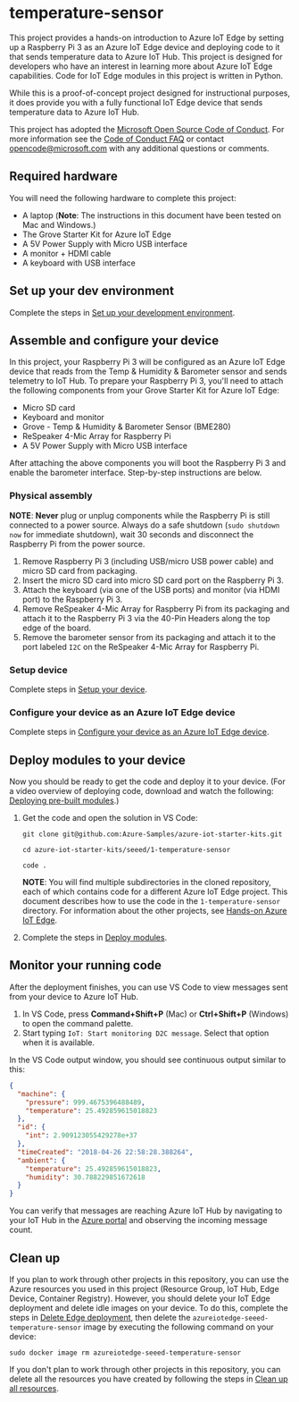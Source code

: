 # temperature-sensor

This project provides a hands-on introduction to Azure IoT Edge by setting up a Raspberry Pi 3 as an Azure IoT Edge device and deploying code to it that sends temperature data to Azure IoT Hub. This project is designed for developers who have an interest in learning more about Azure IoT Edge capabilities. Code for IoT Edge modules in this project is written in Python.

While this is a proof-of-concept project designed for instructional purposes, it does provide you with a fully functional IoT Edge device that sends temperature data to Azure IoT Hub.

This project has adopted the [Microsoft Open Source Code of Conduct](https://opensource.microsoft.com/codeofconduct/). For more information see the [Code of Conduct FAQ](https://opensource.microsoft.com/codeofconduct/faq/) or contact [opencode@microsoft.com](mailto:opencode@microsoft.com) with any additional questions or comments.

## Required hardware

You will need the following hardware to complete this project:

- A laptop (**Note**: The instructions in this document have been tested on Mac and Windows.)
- The Grove Starter Kit for Azure IoT Edge
- A 5V Power Supply with Micro USB interface
- A monitor + HDMI cable
- A keyboard with USB interface

## Set up your dev environment

Complete the steps in [Set up your development environment](../SETUP-DEV-ENV.md).

## Assemble and configure your device

In this project, your Raspberry Pi 3 will be configured as an Azure IoT Edge device that reads from the Temp & Humidity & Barometer sensor and sends telemetry to IoT Hub. To prepare your Raspberry Pi 3, you'll need to attach the following components from your Grove Starter Kit for Azure IoT Edge:

- Micro SD card
- Keyboard and monitor
- Grove - Temp & Humidity & Barometer Sensor (BME280)
- ReSpeaker 4-Mic Array for Raspberry Pi
- A 5V Power Supply with Micro USB interface

After attaching the above components you will boot the Raspberry Pi 3 and enable the barometer interface. Step-by-step instructions are below.

### Physical assembly

**NOTE**: **Never** plug or unplug components while the Raspberry Pi is still connected to a power source. Always do a safe shutdown (`sudo shutdown now` for immediate shutdown), wait 30 seconds and disconnect the Raspberry Pi from the power source. 
1. Remove Raspberry Pi 3 (including USB/micro USB power cable) and micro SD card from packaging.
1. Insert the micro SD card into micro SD card port on the Raspberry Pi 3.
1. Attach the keyboard (via one of the USB ports) and monitor (via HDMI port) to the Raspberry Pi 3.
1. Remove ReSpeaker 4-Mic Array for Raspberry Pi from its packaging and attach it to the Raspberry Pi 3 via the 40-Pin Headers along the top edge of the board.
1. Remove the barometer sensor from its packaging and attach it to the port labeled `I2C` on the ReSpeaker 4-Mic Array for Raspberry Pi.

### Setup device

Complete steps in [Setup your device](../SETUP-DEVICE.md).

### Configure your device as an Azure IoT Edge device

Complete steps in [Configure your device as an Azure IoT Edge device](../CONFIG-EDGE-DEVICE.md).

## Deploy modules to your device

Now you should be ready to get the code and deploy it to your device. (For a video overview of deploying code, download and watch the following: [Deploying pre-built modules](https://iotcompanionapp.blob.core.windows.net/videos/temp-sensor-deploy-code.mp4).)

1. Get the code and open the solution in VS Code:

    `git clone git@github.com:Azure-Samples/azure-iot-starter-kits.git`

    `cd azure-iot-starter-kits/seeed/1-temperature-sensor`

    `code .`

    **NOTE**: You will find multiple subdirectories in the cloned repository, each of which contains code for a different Azure IoT Edge project. This document describes how to use the code in the `1-temperature-sensor` directory. For information about the other projects, see [Hands-on Azure IoT Edge](../README.md).

1. Complete the steps in [Deploy modules](../DEPLOY-MODULES.md).

## Monitor your running code

After the deployment finishes, you can use VS Code to view messages sent from your device to Azure IoT Hub.

1. In VS Code, press **Command+Shift+P** (Mac) or **Ctrl+Shift+P** (Windows) to open the command palette.
1. Start typing `IoT: Start monitoring D2C message`. Select that option when it is available.

In the VS Code output window, you should see continuous output similar to this:

```json
{
  "machine": {
    "pressure": 999.4675396488489,
    "temperature": 25.492859615018823
  },
  "id": {
    "int": 2.909123055429278e+37
  },
  "timeCreated": "2018-04-26 22:58:28.388264",
  "ambient": {
    "temperature": 25.492859615018823,
    "humidity": 30.788229851672618
  }
}
```

You can verify that messages are reaching Azure IoT Hub by navigating to your IoT Hub in the [Azure portal](https://portal.azure.com) and observing the incoming message count.

## Clean up

If you plan to work through other projects in this repository, you can use the Azure resources you used in this project (Resource Group, IoT Hub, Edge Device, Container Registry). However, you should delete your IoT Edge deployment and delete idle images on your device. To do this, complete the steps in [Delete Edge deployment](../DELETE-EDGE-DEPLOYMENT.md), then delete the `azureiotedge-seeed-temperature-sensor` image by executing the following command on your device:

`sudo docker image rm azureiotedge-seeed-temperature-sensor`

If you don't plan to work through other projects in this repository, you can delete all the resources you have created by following the steps in [Clean up all resources](../CLEAN-UP-RESOURCES.md).
